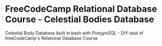 # FreeCodeCamp Relational Database Course - Celestial Bodies Database

Celestial Body Database built in bash with PostgreSQL - DIY task of freeCodeCamp's Relational Database Course
